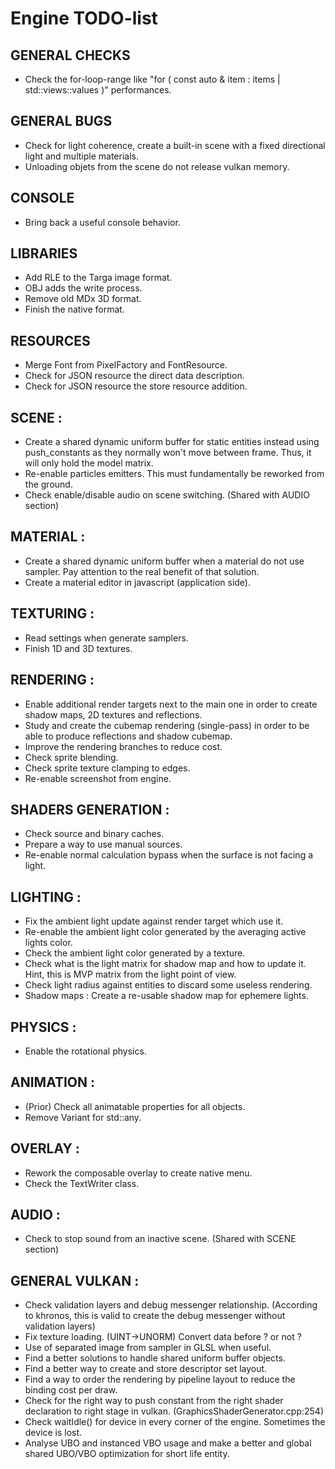 # Engine TODO-list

## GENERAL CHECKS
- Check the for-loop-range like "for ( const auto & item : items | std::views::values )" performances.

## GENERAL BUGS
- Check for light coherence, create a built-in scene with a fixed directional light and multiple materials.
- Unloading objets from the scene do not release vulkan memory.

## CONSOLE
- Bring back a useful console behavior.

## LIBRARIES
- Add RLE to the Targa image format.
- OBJ adds the write process.
- Remove old MDx 3D format.
- Finish the native format.

## RESOURCES
- Merge Font from PixelFactory and FontResource.
- Check for JSON resource the direct data description.
- Check for JSON resource the store resource addition.

## SCENE :
- Create a shared dynamic uniform buffer for static entities instead using push_constants as they normally won't move between frame. Thus, it will only hold the model matrix.
- Re-enable particles emitters. This must fundamentally be reworked from the ground.
- Check enable/disable audio on scene switching. (Shared with AUDIO section)

## MATERIAL :
- Create a shared dynamic uniform buffer when a material do not use sampler. Pay attention to the real benefit of that solution.
- Create a material editor in javascript (application side).

## TEXTURING :
- Read settings when generate samplers.
- Finish 1D and 3D textures.

## RENDERING :
- Enable additional render targets next to the main one in order to create shadow maps, 2D textures and reflections.
- Study and create the cubemap rendering (single-pass) in order to be able to produce reflections and shadow cubemap.
- Improve the rendering branches to reduce cost.
- Check sprite blending.
- Check sprite texture clamping to edges.
- Re-enable screenshot from engine.

## SHADERS GENERATION :
- Check source and binary caches.
- Prepare a way to use manual sources.
- Re-enable normal calculation bypass when the surface is not facing a light.

## LIGHTING :
- Fix the ambient light update against render target which use it.
- Re-enable the ambient light color generated by the averaging active lights color.
- Check the ambient light color generated by a texture.
- Check what is the light matrix for shadow map and how to update it. Hint, this is MVP matrix from the light point of view.
- Check light radius against entities to discard some useless rendering.
- Shadow maps : Create a re-usable shadow map for ephemere lights.

## PHYSICS :
- Enable the rotational physics.

## ANIMATION :
- (Prior) Check all animatable properties for all objects.
- Remove Variant for std::any.

## OVERLAY :
- Rework the composable overlay to create native menu.
- Check the TextWriter class.

## AUDIO :
- Check to stop sound from an inactive scene. (Shared with SCENE section)

## GENERAL VULKAN :
- Check validation layers and debug messenger relationship. (According to khronos, this is valid to create the debug messenger without validation layers)
- Fix texture loading. (UINT->UNORM) Convert data before ? or not ?
- Use of separated image from sampler in GLSL when useful.
- Find a better solutions to handle shared uniform buffer objects.
- Find a better way to create and store descriptor set layout.
- Find a way to order the rendering by pipeline layout to reduce the binding cost per draw.
- Check for the right way to push constant from the right shader declaration to right stage in vulkan. (GraphicsShaderGenerator.cpp:254)
- Check waitIdle() for device in every corner of the engine. Sometimes the device is lost.
- Analyse UBO and instanced VBO usage and make a better and global shared UBO/VBO optimization for short life entity.
